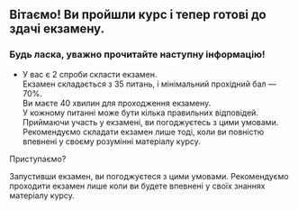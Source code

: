 ## Вітаємо! Ви пройшли курс і тепер готові до здачі екзамену.

### Будь ласка, уважно прочитайте наступну інформацію!

- У вас є 2 спроби скласти екзамен.  
    Екзамен складається з 35 питань, і мінімальний прохідний бал — 70%.  
    Ви маєте 40 хвилин для проходження екзамену.  
    У кожному питанні може бути кілька правильних відповідей.  
    Приймаючи участь у екзамені, ви погоджуєтесь з цими умовами.  
    Рекомендуємо складати екзамен лише тоді, коли ви повністю впевнені у своєму розумінні матеріалу курсу.
    

Приступаємо?

Запустивши екзамен, ви погоджуєтеся з цими умовами. Рекомендуємо проходити екзамен лише коли ви будете впевнені у своїх знаннях матеріалу курсу.